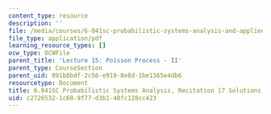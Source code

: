 ```yaml
---
content_type: resource
description: ''
file: /media/courses/6-041sc-probabilistic-systems-analysis-and-applied-probability-fall-2013/c27265321c689f77d3b140fc128cc423_MIT6_041SCF13_rec17_sol.pdf
file_type: application/pdf
learning_resource_types: []
ocw_type: OCWFile
parent_title: 'Lecture 15: Poisson Process - II'
parent_type: CourseSection
parent_uid: 091b0bdf-2c56-e919-8e8d-1be1365e4db6
resourcetype: Document
title: 6.041SC Probabilistic Systems Analysis, Recitation 17 Solutions
uid: c2726532-1c68-9f77-d3b1-40fc128cc423
---
```

